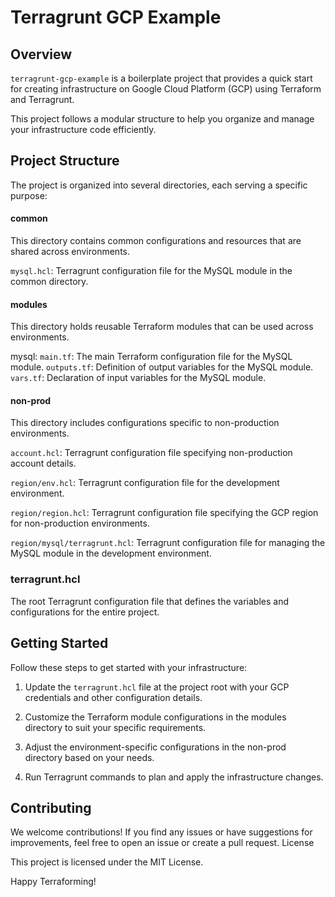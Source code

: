 # Terragrunt GCP Example
## Overview

`terragrunt-gcp-example` is a boilerplate project that provides a quick start for creating infrastructure on Google Cloud Platform (GCP) using Terraform and Terragrunt.

This project follows a modular structure to help you organize and manage your infrastructure code efficiently.

## Project Structure

The project is organized into several directories, each serving a specific purpose:

#### common

This directory contains common configurations and resources that are shared across environments.

`mysql.hcl`: Terragrunt configuration file for the MySQL module in the common directory.

#### modules

This directory holds reusable Terraform modules that can be used across environments.

mysql:
    `main.tf`: The main Terraform configuration file for the MySQL module.
    `outputs.tf`: Definition of output variables for the MySQL module.
    `vars.tf`: Declaration of input variables for the MySQL module.

#### non-prod

This directory includes configurations specific to non-production environments.

`account.hcl`: Terragrunt configuration file specifying non-production account details.

`region/env.hcl`: Terragrunt configuration file for the development environment.

`region/region.hcl`: Terragrunt configuration file specifying the GCP region for non-production environments.

`region/mysql/terragrunt.hcl`: Terragrunt configuration file for managing the MySQL module in the development environment.


### terragrunt.hcl

The root Terragrunt configuration file that defines the variables and configurations for the entire project.

## Getting Started

Follow these steps to get started with your infrastructure:

1. Update the `terragrunt.hcl` file at the project root with your GCP credentials and other configuration details.

2. Customize the Terraform module configurations in the modules directory to suit your specific requirements.

3. Adjust the environment-specific configurations in the non-prod directory based on your needs.

4. Run Terragrunt commands to plan and apply the infrastructure changes.

## Contributing

We welcome contributions! If you find any issues or have suggestions for improvements, feel free to open an issue or create a pull request.
License

This project is licensed under the MIT License.

Happy Terraforming!